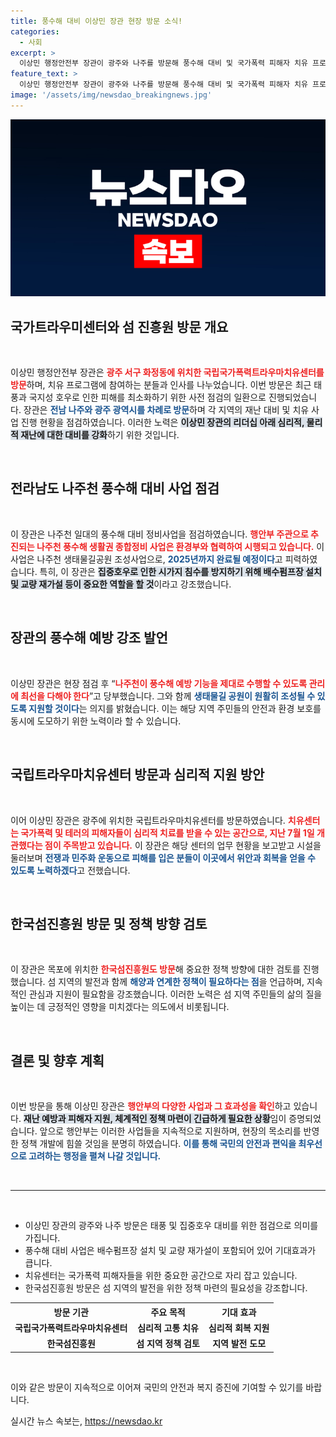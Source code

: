 ```yaml
---
title: 풍수해 대비 이상민 장관 현장 방문 소식!
categories:
  - 사회
excerpt: >
  이상민 행정안전부 장관이 광주와 나주를 방문해 풍수해 대비 및 국가폭력 피해자 치유 프로그램을 점검했다. 그는 현장 점검 후, 풍수해 예방과 마음의 회복을 위한 지원을 약속하며, 지역 안전과 치유를 최우선으로 하겠다고 강조했다.
feature_text: >
  이상민 행정안전부 장관이 광주와 나주를 방문해 풍수해 대비 및 국가폭력 피해자 치유 프로그램을 점검했다. 그는 현장 점검 후, 풍수해 예방과 마음의 회복을 위한 지원을 약속하며, 지역 안전과 치유를 최우선으로 하겠다고 강조했다.
image: '/assets/img/newsdao_breakingnews.jpg'
---
```


<p><img src="/assets/img/newsdao_breakingnews.jpg" alt="ontimetimes 속보" /></p>

<h2 data-ke-size="size26">국가트라우미센터와 섬 진흥원 방문 개요</h2>

<p data-ke-size="size16">&nbsp;</p>

<p>이상민 행정안전부 장관은 <b><span style="color: #ee2323;">광주 서구 화정동에 위치한 국립국가폭력트라우마치유센터를 방문</span></b>하며, 치유 프로그램에 참여하는 분들과 인사를 나누었습니다. 이번 방문은 최근 태풍과 국지성 호우로 인한 피해를 최소화하기 위한 사전 점검의 일환으로 진행되었습니다. 장관은 <b><span style="color: #1a5490;">전남 나주와 광주 광역시를 차례로 방문</span></b>하며 각 지역의 재난 대비 및 치유 사업 진행 현황을 점검하였습니다. 이러한 노력은 <b><span style="background-color: #21538527;">이상민 장관의 리더십 아래 심리적, 물리적 재난에 대한 대비를 강화</span></b>하기 위한 것입니다.</p>

<p data-ke-size="size16">&nbsp;</p>

<h2 data-ke-size="size26">전라남도 나주천 풍수해 대비 사업 점검</h2>

<p data-ke-size="size16">&nbsp;</p>

<p>이 장관은 나주천 일대의 풍수해 대비 정비사업을 점검하였습니다. <b><span style="color: #ee2323;">행안부 주관으로 추진되는 나주천 풍수해 생활권 종합정비 사업은 환경부와 협력하여 시행되고 있습니다.</span></b> 이 사업은 나주천 생태물길공원 조성사업으로, <b><span style="color: #1a5490;">2025년까지 완료될 예정이다</span></b>고 피력하였습니다. 특히, 이 장관은 <b><span style="background-color: #21538527;">집중호우로 인한 시가지 침수를 방지하기 위해 배수펌프장 설치 및 교량 재가설 등이 중요한 역할을 할 것</span></b>이라고 강조했습니다.</p>

<p data-ke-size="size16">&nbsp;</p>

<h2 data-ke-size="size26">장관의 풍수해 예방 강조 발언</h2>

<p data-ke-size="size16">&nbsp;</p>

<p>이상민 장관은 현장 점검 후 “<b><span style="color: #ee2323;">나주천이 풍수해 예방 기능을 제대로 수행할 수 있도록 관리에 최선을 다해야 한다</span></b>”고 당부했습니다. 그와 함께 <b><span style="color: #1a5490;">생태물길 공원이 원활히 조성될 수 있도록 지원할 것이다</span></b>는 의지를 밝혔습니다. 이는 해당 지역 주민들의 안전과 환경 보호를 동시에 도모하기 위한 노력이라 할 수 있습니다.</p>

<p data-ke-size="size16">&nbsp;</p>

<h2 data-ke-size="size26">국립트라우마치유센터 방문과 심리적 지원 방안</h2>

<p data-ke-size="size16">&nbsp;</p>

<p>이어 이상민 장관은 광주에 위치한 국립트라우마치유센터를 방문하였습니다. <b><span style="color: #ee2323;">치유센터는 국가폭력 및 테러의 피해자들이 심리적 치료를 받을 수 있는 공간으로, 지난 7월 1일 개관했다는 점이 주목받고 있습니다.</span></b> 이 장관은 해당 센터의 업무 현황을 보고받고 시설을 둘러보며 <b><span style="color: #1a5490;">전쟁과 민주화 운동으로 피해를 입은 분들이 이곳에서 위안과 회복을 얻을 수 있도록 노력하겠다</span></b>고 전했습니다.</p>

<p data-ke-size="size16">&nbsp;</p>

<h2 data-ke-size="size26">한국섬진흥원 방문 및 정책 방향 검토</h2>

<p data-ke-size="size16">&nbsp;</p>

<p>이 장관은 목포에 위치한 <b><span style="color: #ee2323;">한국섬진흥원도 방문</span></b>해 중요한 정책 방향에 대한 검토를 진행했습니다. 섬 지역의 발전과 함께 <b><span style="color: #1a5490;">해양과 연계한 정책이 필요하다는 점</span></b>을 언급하며, 지속적인 관심과 지원이 필요함을 강조했습니다. 이러한 노력은 섬 지역 주민들의 삶의 질을 높이는 데 긍정적인 영향을 미치겠다는 의도에서 비롯됩니다.</p>

<p data-ke-size="size16">&nbsp;</p>

<h2 data-ke-size="size26">결론 및 향후 계획</h2>

<p data-ke-size="size16">&nbsp;</p>

<p>이번 방문을 통해 이상민 장관은 <b><span style="color: #ee2323;">행안부의 다양한 사업과 그 효과성을 확인</span></b>하고 있습니다. <b><span style="background-color: #21538527;">재난 예방과 피해자 지원, 체계적인 정책 마련이 긴급하게 필요한 상황</span></b>임이 증명되었습니다. 앞으로 행안부는 이러한 사업들을 지속적으로 지원하며, 현장의 목소리를 반영한 정책 개발에 힘쓸 것임을 분명히 하였습니다. <b><span style="color: #1a5490;">이를 통해 국민의 안전과 편익을 최우선으로 고려하는 행정을 펼쳐 나갈 것입니다.</span></b> </p>

<p data-ke-size="size16">&nbsp;</p>

<hr>

<p data-ke-size="size16">&nbsp;</p>

<ul>
  <li>이상민 장관의 광주와 나주 방문은 태풍 및 집중호우 대비를 위한 점검으로 의미를 가집니다.</li>
  <li>풍수해 대비 사업은 배수펌프장 설치 및 교량 재가설이 포함되어 있어 기대효과가 큽니다.</li>
  <li>치유센터는 국가폭력 피해자들을 위한 중요한 공간으로 자리 잡고 있습니다.</li>
  <li>한국섬진흥원 방문은 섬 지역의 발전을 위한 정책 마련의 필요성을 강조합니다.</li>
</ul>

<table style="width: 100%; text-align: left;">
  <tr>
    <th style="text-align: center;"><b>방문 기관</b></th>
    <th style="text-align: center;"><b>주요 목적</b></th>
    <th style="text-align: center;"><b>기대 효과</b></th>
  </tr>
  <tr>
    <td style="text-align: center; height: 17px;"><b>국립국가폭력트라우마치유센터</b></td>
    <td style="text-align: center; height: 17px;"><b>심리적 고통 치유</b></td>
    <td style="text-align: center; height: 17px;"><b>심리적 회복 지원</b></td>
  </tr>
  <tr>
    <td style="text-align: center; height: 17px;"><b>한국섬진흥원</b></td>
    <td style="text-align: center; height: 17px;"><b>섬 지역 정책 검토</b></td>
    <td style="text-align: center; height: 17px;"><b>지역 발전 도모</b></td>
  </tr>
</table> 

<p data-ke-size="size16">&nbsp;</p>

<p>이와 같은 방문이 지속적으로 이어져 국민의 안전과 복지 증진에 기여할 수 있기를 바랍니다.</p>
실시간 뉴스 속보는, <a href="https://newsdao.kr" rel="dofollow">https://newsdao.kr</a>


